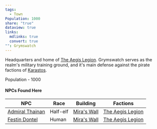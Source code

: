 ```yaml
---
tags:
  - Town
Population: 1000
share: "true"
dataview: true
links:
  mdlinks: true
  convert: true
"": Grymswatch
---
```


Headquarters and home of [The Aegis Legion](../../../Factions-&%20Clans/The%20Aegis%20Legion/index.md). Grymswatch serves as the realm's military training ground, and it's main defense against the pirate factions of [Karastos](../Karastos/index.md). 

Population - 1000

#### NPCs Found Here
| NPC                                                                                     | Race     | Building                                                                             | Factions                                                                    |
| --------------------------------------------------------------------------------------- | -------- | ------------------------------------------------------------------------------------ | --------------------------------------------------------------------------- |
| [Admiral Thainan](./NPCs/Admiral-Thainan.md) | Half-elf | [Mira's Wall](./Locations/Mira's-Wall.md) | [The Aegis Legion](../../../Factions-&%20Clans/The%20Aegis%20Legion/index.md) |
| [Festin Dontel](./NPCs/Festin-Dontel.md)     | Human    | [Mira's Wall](./Locations/Mira's-Wall.md) | [The Aegis Legion](../../../Factions-&%20Clans/The%20Aegis%20Legion/index.md) |
